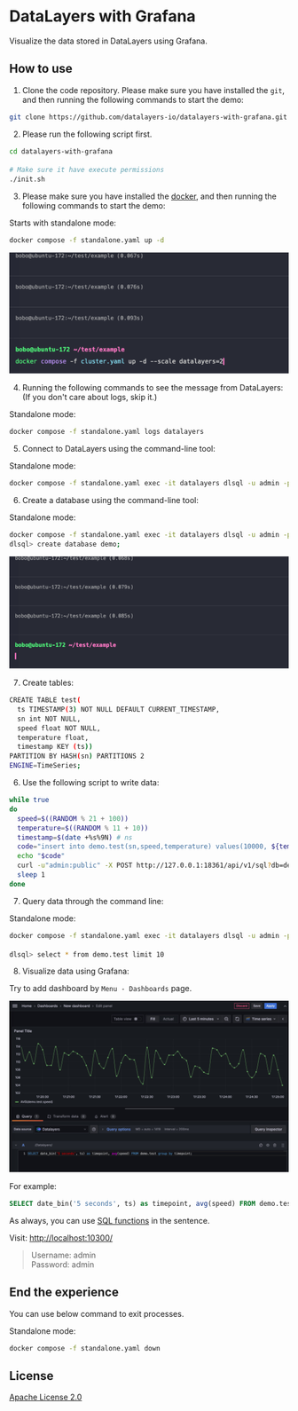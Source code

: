 # DataLayers with Grafana
Visualize the data stored in DataLayers using Grafana.

## How to use

1. Clone the code repository. Please make sure you have installed the `git`, and then running the following commands to start the demo:

  ```bash
  git clone https://github.com/datalayers-io/datalayers-with-grafana.git
  ```
  
2. Please run the following script first.
  ```bash
  cd datalayers-with-grafana
  
  # Make sure it have execute permissions
  ./init.sh  
  ```

3. Please make sure you have installed the [docker](https://www.docker.com/), and then running the following commands to start the demo:

Starts with standalone mode:

``` bash
docker compose -f standalone.yaml up -d
```

![docker-compose up](./static/images/docker_compose.gif)

4. Running the following commands to see the message from DataLayers: (If you don't care about logs, skip it.)

Standalone mode:

``` bash
docker compose -f standalone.yaml logs datalayers
```

5. Connect to DataLayers using the command-line tool:

Standalone mode:

```bash
docker compose -f standalone.yaml exec -it datalayers dlsql -u admin -p public
```

6. Create a database using the command-line tool:

Standalone mode:

```bash
docker compose -f standalone.yaml exec -it datalayers dlsql -u admin -p public
dlsql> create database demo;
```

![docker-compose create](./static/images/create_database.gif)

7. Create tables:

``` bash
CREATE TABLE test(
  ts TIMESTAMP(3) NOT NULL DEFAULT CURRENT_TIMESTAMP,
  sn int NOT NULL,
  speed float NOT NULL,
  temperature float,
  timestamp KEY (ts))
PARTITION BY HASH(sn) PARTITIONS 2
ENGINE=TimeSeries;
```

6. Use the following script to write data:

``` bash
while true
do
  speed=$((RANDOM % 21 + 100))
  temperature=$((RANDOM % 11 + 10))
  timestamp=$(date +%s%9N) # ns
  code="insert into demo.test(sn,speed,temperature) values(10000, ${temperature}, ${speed})"
  echo "$code"
  curl -u"admin:public" -X POST http://127.0.0.1:18361/api/v1/sql?db=demo -H 'Content-Type: application/binary' -d "$code" -s -o /dev/null
  sleep 1
done
```

7. Query data through the command line:

Standalone mode:

``` bash
docker compose -f standalone.yaml exec -it datalayers dlsql -u admin -p public

dlsql> select * from demo.test limit 10
```

8. Visualize data using Grafana:

Try to add dashboard by `Menu - Dashboards` page.

![add dashboard](./static/images/dashboard.jpg)

For example:

``` sql
SELECT date_bin('5 seconds', ts) as timepoint, avg(speed) FROM demo.test group by timepoint;

```
As always, you can use [SQL functions](https://docs.datalayers.cn/datalayers/latest/sql-reference/sql-functions.html) in the sentence.


Visit: [http://localhost:10300/](http://localhost:10300/)

> Username: admin <br> Password: admin


## End the experience

You can use below command to exit processes.

Standalone mode:

``` bash
docker compose -f standalone.yaml down
```


## License

[Apache License 2.0](./LICENSE)
